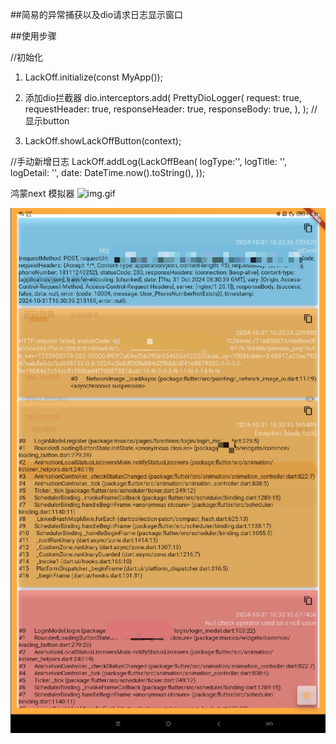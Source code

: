 ##简易的异常捕获以及dio请求日志显示窗口

##使用步骤

//初始化
1. LackOff.initialize(const MyApp());

2. 添加dio拦截器
   dio.interceptors.add(
   PrettyDioLogger(
   request: true,
   requestHeader: true,
   responseHeader: true,
   responseBody: true,
   ),
   );
//显示button
3. LackOff.showLackOffButton(context);



//手动新增日志
LackOff.addLog(LackOffBean(
logType:'',
logTitle: '',
logDetail: '',
date: DateTime.now().toString(),
));

鸿蒙next 模拟器
![img.gif](https://github.com/aniu7532/lack_off_bebug_logs/blob/0.0.2/Nov-04-2024%2014-08-07.gif)

![img.png](https://raw.githubusercontent.com/aniu7532/lack_off_bebug_logs/0.0.2/1730363514776.jpg)
